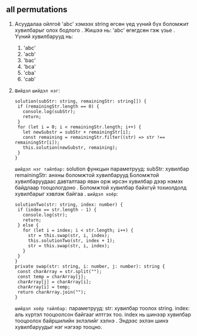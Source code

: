## all permutations

1. Асуудалаа ойлгоё
   'abc' хэмээх string өгсөн үед үүний бүх боломжит хувилбарыг олох бодлого . Жишээ нь: 'abc' өгөгдсөн гэж үзье .
   Үүний хувилбарууд нь:
   1. 'abc'
   2. 'acb'
   3. 'bac'
   4. 'bca'
   5. 'cba'
   6. 'cab'
2. `Шийдэл`
   `шийдэл нэг`:

   ```
   solution(subStr: string, remainingStr: string[]) {
    if (remainingStr.length == 0) {
      console.log(subStr);
      return;
    }
    for (let i = 0; i < remainingStr.length; i++) {
      let newSubstr = subStr + remainingStr[i];
      const remaining = remainingStr.filter((str) => str !== remainingStr[i]);
      this.solution(newSubstr, remaining);
    }
   }
   ```

   `шийдэл нэг тайлбар:`
   solution функцын параметрууд:
   subStr: хувилбар
   remainingStr: анхны боломжтой хувилбарууд
   Боломжтой хувилбаруудаас давталтаар яван орж ирсэн хувилбар дээр нэмэх байдлаар тооцологдоно . Боломжтой хувилбар байхгүй тохиолдолд хувилбарыг хэвлэж байгаа .
   `шийдэл хоёр`:

   ```
   solutionTwo(str: string, index: number) {
    if (index == str.length - 1) {
      console.log(str);
      return;
    } else {
      for (let i = index; i < str.length; i++) {
        str = this.swap(str, i, index);
        this.solutionTwo(str, index + 1);
        str = this.swap(str, i, index);
      }
    }
   }
   private swap(str: string, i: number, j: number): string {
    const charArray = str.split("");
    const temp = charArray[j];
    charArray[j] = charArray[i];
    charArray[i] = temp;
    return charArray.join("");
   }
   ```

   `шийдэл хоёр тайлбар:`
   параметрууд:
   str: хувилбар тоолох string.
   index: аль хүртэл тооцоолсон байгааг илтгэх тоо.
   index нь шинээр хувилбар тооцоолох байршилийн эхлэлийг хэлнэ . Эндээс эхлэн шинэ хувилбаруудыг нэг нэгээр тооцно.
